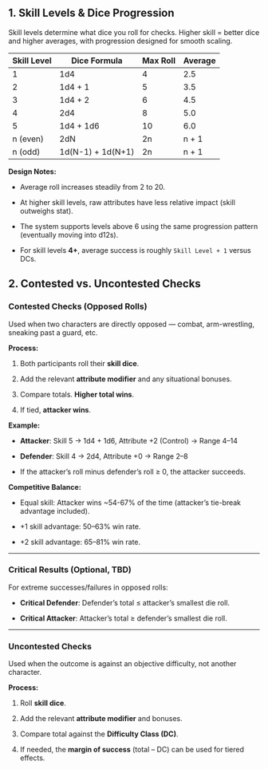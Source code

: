 ## 1. Skill Levels & Dice Progression 

Skill levels determine what dice you roll for checks. Higher skill = better dice and higher averages, with progression designed for smooth scaling.

| Skill Level | Dice Formula      | Max Roll | Average |
| ----------- | ----------------- | -------- | ------- |
| 1           | 1d4               | 4        | 2.5     |
| 2           | 1d4 + 1           | 5        | 3.5     |
| 3           | 1d4 + 2           | 6        | 4.5     |
| 4           | 2d4               | 8        | 5.0     |
| 5           | 1d4 + 1d6         | 10       | 6.0     |
| n (even)    | 2dN               | 2n       | n + 1   |
| n (odd)     | 1d(N-1) + 1d(N+1) | 2n       | n + 1   |


**Design Notes:**

- Average roll increases steadily from 2 to 20.
    
- At higher skill levels, raw attributes have less relative impact (skill outweighs stat).
    
- The system supports levels above 6 using the same progression pattern (eventually moving into d12s).
    
- For skill levels **4+**, average success is roughly `Skill Level + 1` versus DCs.

## 2. Contested vs. Uncontested Checks

### **Contested Checks** (Opposed Rolls)

Used when two characters are directly opposed — combat, arm-wrestling, sneaking past a guard, etc.

**Process:**

1. Both participants roll their **skill dice**.
    
2. Add the relevant **attribute modifier** and any situational bonuses.
    
3. Compare totals. **Higher total wins**.
    
4. If tied, **attacker wins**.
    

**Example:**

- **Attacker**: Skill 5 → 1d4 + 1d6, Attribute +2 (Control) → Range 4–14
    
- **Defender**: Skill 4 → 2d4, Attribute +0 → Range 2–8
    
- If the attacker’s roll minus defender’s roll ≥ 0, the attacker succeeds.
    

**Competitive Balance:**

- Equal skill: Attacker wins ~54-67% of the time (attacker’s tie-break advantage included).
    
- +1 skill advantage: 50–63% win rate.
    
- +2 skill advantage: 65–81% win rate.
    

---

### **Critical Results** (Optional, TBD)

For extreme successes/failures in opposed rolls:

- **Critical Defender**: Defender’s total ≤ attacker’s smallest die roll.
    
- **Critical Attacker**: Attacker’s total ≥ defender’s smallest die roll.

---

### **Uncontested Checks**

Used when the outcome is against an objective difficulty, not another character.

**Process:**

1. Roll **skill dice**.
    
2. Add the relevant **attribute modifier** and bonuses.
    
3. Compare total against the **Difficulty Class (DC)**.
    
4. If needed, the **margin of success** (total – DC) can be used for tiered effects.
